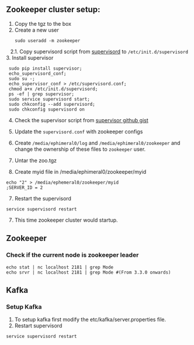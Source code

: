 ## Zookeeper cluster setup:

1. Copy the tgz to the box
2. Create a new user   
	```
	sudo useradd -m zookeeper
	```
    2.1. Copy supervisord script from [supervisord](https://raw.githubusercontent.com/dhawangayash/zookeeper-cluster/master/supervisord) to ```/etc/init.d/supervisord```
3.	Install supervisor
```
 sudo pip install supervisor;
 echo_supervisord_conf;
 sudo su -;
 echo_supervisor_conf > /etc/supervisord.conf;
 chmod a+x /etc/init.d/supervisord;
 ps -ef | grep supervisor;
 sudo service supervisord start;
 sudo chkconfig --add supervisord;
 sudo chkconfig supervisord on
```
4. Check the supervisor script from [supervisor github gist](https://gist.github.com/danmackinlay/176149)
5. Update the `supervisord.conf` with zookeeper configs

4. Create `/media/ephimeral0/log` and `/media/ephimeral0/zookeeper` and change the ownership of these files to `zookeeper` user.
5. Untar the zoo.tgz
6. Create myid file in /media/ephimeral0/zookeeper/myid 
```
echo "2" > /media/ephemeral0/zookeeper/myid
;SERVER_ID = 2
```
7. Restart the supervisord
```
service supervisord restart
```
7. This time zookeeper cluster would startup.


## Zookeeper

### Check if the current node is zookeeper leader
```
echo stat | nc localhost 2181 | grep Mode
echo srvr | nc localhost 2181 | grep Mode #(From 3.3.0 onwards)
```

## Kafka
### Setup Kafka
1. To setup kafka first modify the etc/kafka/server.properties file. 
2. Restart supervisord
```
service supervisord restart
```
